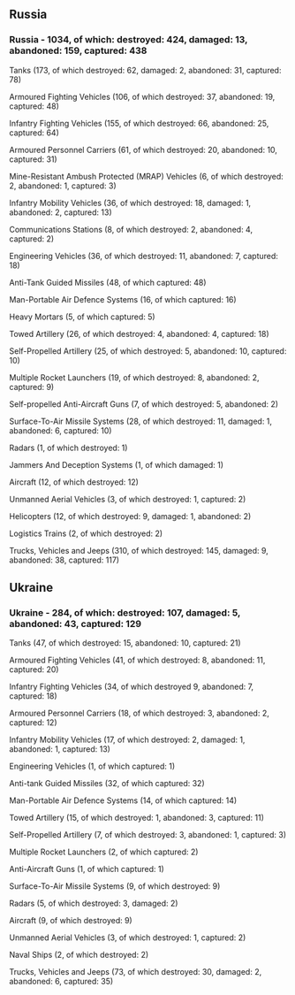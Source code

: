 
 
 ## Russia
 
 ### Russia - 1034, of which: destroyed: 424, damaged: 13, abandoned: 159, captured: 438

 

 

 Tanks (173, of which destroyed: 62, damaged: 2, abandoned: 31, captured: 78)

 Armoured Fighting Vehicles (106, of which destroyed: 37, abandoned: 19, captured: 48)

 Infantry Fighting Vehicles (155, of which destroyed: 66, abandoned: 25, captured: 64)

 Armoured Personnel Carriers (61, of which destroyed: 20, abandoned: 10, captured: 31)

 Mine-Resistant Ambush Protected (MRAP) Vehicles (6, of which destroyed: 2, abandoned: 1, captured: 3)

 Infantry Mobility Vehicles (36, of which destroyed: 18, damaged: 1, abandoned: 2, captured: 13)

 Communications Stations (8, of which destroyed: 2, abandoned: 4, captured: 2)

 Engineering Vehicles (36, of which destroyed: 11, abandoned: 7, captured: 18)

 Anti-Tank Guided Missiles (48, of which captured: 48)

 Man-Portable Air Defence Systems (16, of which captured: 16)

 Heavy Mortars (5, of which captured: 5)

 Towed Artillery (26, of which destroyed: 4, abandoned: 4, captured: 18)

 Self-Propelled Artillery (25, of which destroyed: 5, abandoned: 10, captured: 10)

 Multiple Rocket Launchers (19, of which destroyed: 8, abandoned: 2, captured: 9)

 Self-propelled Anti-Aircraft Guns (7, of which destroyed: 5, abandoned: 2)

 Surface-To-Air Missile Systems (28, of which destroyed: 11, damaged: 1, abandoned: 6, captured: 10)

 Radars (1, of which destroyed: 1)

 Jammers And Deception Systems (1, of which damaged: 1)

 Aircraft (12, of which destroyed: 12)

 Unmanned Aerial Vehicles (3, of which destroyed: 1, captured: 2)

 Helicopters (12, of which destroyed: 9, damaged: 1, abandoned: 2)

 Logistics Trains (2, of which destroyed: 2)

 Trucks, Vehicles and Jeeps (310, of which destroyed: 145, damaged: 9, abandoned: 38, captured: 117)

 
 
 ## Ukraine
 
 ### Ukraine - 284, of which: destroyed: 107, damaged: 5, abandoned: 43, captured: 129

 

 

 Tanks (47, of which destroyed: 15, abandoned: 10, captured: 21)

 Armoured Fighting Vehicles (41, of which destroyed: 8, abandoned: 11, captured: 20)

 Infantry Fighting Vehicles (34, of which destroyed 9, abandoned: 7, captured: 18)

 Armoured Personnel Carriers (18, of which destroyed: 3, abandoned: 2, captured: 12)

 Infantry Mobility Vehicles (17, of which destroyed: 2, damaged: 1, abandoned: 1, captured: 13)

 Engineering Vehicles (1, of which captured: 1)

 Anti-tank Guided Missiles (32, of which captured: 32)

 Man-Portable Air Defence Systems (14, of which captured: 14)

 Towed Artillery (15, of which destroyed: 1, abandoned: 3, captured: 11)

 Self-Propelled Artillery (7, of which destroyed: 3, abandoned: 1, captured: 3)

 Multiple Rocket Launchers (2, of which captured: 2)

 Anti-Aircraft Guns (1, of which captured: 1)

 Surface-To-Air Missile Systems (9, of which destroyed: 9)

 

 

 Radars (5, of which destroyed: 3, damaged: 2)

 Aircraft (9, of which destroyed: 9)

 Unmanned Aerial Vehicles (3, of which destroyed: 1, captured: 2)

 Naval Ships (2, of which destroyed: 2)

 Trucks, Vehicles and Jeeps (73, of which destroyed: 30, damaged: 2, abandoned: 6, captured: 35)

